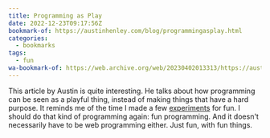 ```yaml
---
title: Programming as Play
date: 2022-12-23T09:17:56Z
bookmark-of: https://austinhenley.com/blog/programmingasplay.html
categories:
  - bookmarks
tags:
  - fun
wa-bookmark-of: https://web.archive.org/web/20230402013313/https://austinhenley.com/blog/programmingasplay.html
---
```


This article by Austin is quite interesting. He talks about how programming can be seen as a playful thing, instead of making things that have a hard purpose. It reminds me of the time I made a few [experiments](/more/#experiments) for fun. I should do that kind of programming again: fun programming. And it doesn't necessarily have to be web programming either. Just fun, with fun things.
